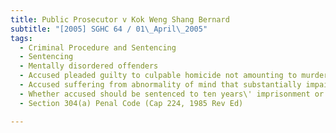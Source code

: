 ```yaml
---
title: Public Prosecutor v Kok Weng Shang Bernard 
subtitle: "[2005] SGHC 64 / 01\_April\_2005"
tags:
  - Criminal Procedure and Sentencing
  - Sentencing
  - Mentally disordered offenders
  - Accused pleaded guilty to culpable homicide not amounting to murder
  - Accused suffering from abnormality of mind that substantially impaired his criminal responsibility
  - Whether accused should be sentenced to ten years\' imprisonment or imprisonment for life
  - Section 304(a) Penal Code (Cap 224, 1985 Rev Ed)

---
```


